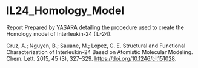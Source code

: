 # IL24_Homology_Model
Report Prepared by YASARA detailing the procedure  used to create the Homology model of Interleukin-24 (IL-24).


Cruz, A.; Nguyen, B.; Sauane, M.; Lopez, G. E. Structural and Functional Characterization of Interleukin-24 Based on Atomistic Molecular Modeling. Chem. Lett. 2015, 45 (3), 327–329. https://doi.org/10.1246/cl.151028.
